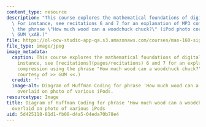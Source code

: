 ```yaml
---
content_type: resource
description: "This course explores the mathematical foundations of digital media.\
  \ For instance, see recitations 6 and 7 for an explanation of MP3 compression using\
  \ the phrase \"How much wood can a woodchuck chuck?\" (iPod photo courtesy of \xBB\
  \ GUM \xAB.)"
file: https://ol-ocw-studio-app-qa.s3.amazonaws.com/courses/mas-160-signals-systems-and-information-for-media-technology-fall-2007/5d42511881d1fb08d4a504eda70b78e4_mas-160f07.jpg
file_type: image/jpeg
image_metadata:
  caption: This course explores the mathematical foundations of digital media. For
    instance, see [recitations](pages/recitations) 6 and 7 for an explanation of MP3
    compression using the phrase "How much wood can a woodchuck chuck?" ([iPod photo](http://www.flickr.com/photos/gum-/2079691255/)
    courtesy of >> GUM <<.)
  credit: ''
  image-alt: Diagram of Huffman Coding for phrase 'How much wood can a woodchuck chuck?'
    overlaid on photo of various iPods.
resourcetype: Image
title: Diagram of Huffman Coding for phrase 'How much wood can a woodchuck chuck?'
  overlaid on photo of various iPods
uid: 5d425118-81d1-fb08-d4a5-04eda70b78e4
---
```

